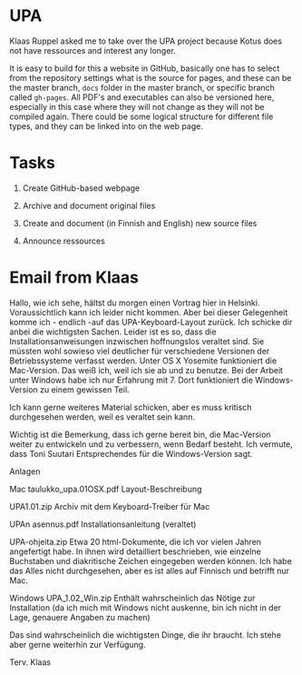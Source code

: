 
# UPA

Klaas Ruppel asked me to take over the UPA project because Kotus does not have ressources and interest any longer. 

It is easy to build for this a website in GitHub, basically one has to select from the repository settings what is the source for pages, and these can be the master branch, `docs` folder in the master branch, or specific branch called `gh-pages`. All PDF's and executables can also be versioned here, especially in this case where they will not change as they will not be compiled again. There could be some logical structure for different file types, and they can be linked into on the web page.

# Tasks

1. Create GitHub-based webpage

2. Archive and document original files

3. Create and document (in Finnish and English) new source files

4. Announce ressources

# Email from Klaas

Hallo,
wie ich sehe, hältst du morgen einen Vortrag hier in Helsinki. Voraussichtlich kann ich leider nicht kommen. Aber bei dieser Gelegenheit komme ich - endlich -auf das UPA-Keyboard-Layout zurück.
Ich schicke dir anbei die wichtigsten Sachen. Leider ist es so, dass die Installationsanweisungen inzwischen hoffnungslos veraltet sind. Sie müssten wohl sowieso viel deutlicher für verschiedene Versionen der Betriebssysteme verfasst werden. Unter OS X Yosemite funktioniert die Mac-Version. Das weiß ich, weil ich sie ab und zu benutze. Bei der Arbeit unter Windows habe ich nur Erfahrung mit 7. Dort funktioniert die Windows-Version zu einem gewissen Teil.
 
Ich kann gerne weiteres Material schicken, aber es muss kritisch durchgesehen werden, weil es veraltet sein kann.
 
Wichtig ist die Bemerkung, dass ich gerne bereit bin, die Mac-Version weiter zu entwickeln und zu verbessern, wenn Bedarf besteht. Ich vermute, dass Toni Suutari Entsprechendes für die Windows-Version sagt.
 
 
Anlagen
 
Mac
taulukko_upa.01OSX.pdf
Layout-Beschreibung
 
UPA1.01.zip
Archiv mit dem Keyboard-Treiber für Mac
 
UPAn asennus.pdf
Installationsanleitung (veraltet)
 
UPA-ohjeita.zip
Etwa 20 html-Dokumente, die ich vor vielen Jahren angefertigt habe. In ihnen wird detailliert beschrieben, wie einzelne Buchstaben und diakritische Zeichen eingegeben werden können. Ich habe das Alles nicht durchgesehen, aber es ist alles auf Finnisch und betrifft nur Mac.
 
Windows
UPA_1.02_Win.zip
Enthält wahrscheinlich das Nötige zur Installation (da ich mich mit Windows nicht auskenne, bin ich nicht in der Lage, genauere Angaben zu machen)
 
 
Das sind wahrscheinlich die wichtigsten Dinge, die ihr braucht. Ich stehe aber gerne weiterhin zur Verfügung.
 
Terv. Klaas
 
